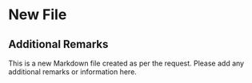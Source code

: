 # New File

## Additional Remarks

This is a new Markdown file created as per the request. Please add any additional remarks or information here.

